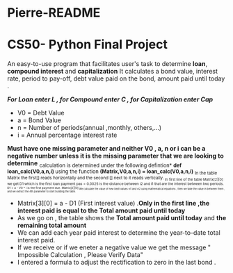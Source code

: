 # Pierre-README
# CS50- Python Final Project
An easy-to-use program that facilitates user's task to determine **loan**, **compound interest** and **capitalization**  It calculates a bond value, interest rate, period to pay-off, debt value paid on the bond, amount paid until today . 

***For Loan enter L , for Compound enter C , for Capitalization enter Cap***  
* V0 = Debt Value
* a  = Bond Value
* n  = Number of periods(annual ,monthly, others,...)
* i  = Annual percentage interest rate
  
**Must have one missing parameter and neither V0 , a, n or i can be a negative number unless it is the missing parameter that we are looking to determine**
<sub> calculation is determined under the following defintion* **def loan_calc(V0,a,n,i)** using the function  **(Matrix,V0,a,n,i) = loan_calc(V0,a,n,i)**
<sub> In the table Matrix the first[] reads horizontally and the second [] next to it reads vertically.
 <sub> In first line of the table Matrix[2][0] we get D1 which is the first loan payment
 pas = 0.0025 is the distance between i2 and i1 that are the interest between two periods.
 <sub> D1 = a - V0 * i is the first payment due.  Matrix[2][0]
 <sub> We calculate the value of new bedt values vi1 and vi2 using mathematical equations , then we take the value in between them , and  we extract the 4th parameter to start building the table. 
 * Matrix[3][0] = a - D1 (First interest value) .**Only in the first line ,the interest paid is equal to the Total amount paid until today**
 * As we go on , the table shows the **Total amount paid until today** and **the remaining total amount**
 * We can add each year paid interest to determine the year-to-date total interest paid.
 * If we receive or if we eneter a negative value we get the message " Impossible Calculation , Please Verify Data"
 *  I entered a formula to adjust the rectification to zero in the last bond .
   
 

 

